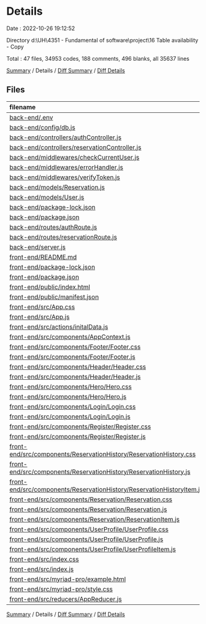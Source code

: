 # Details

Date : 2022-10-26 19:12:52

Directory d:\\UH\\4351 - Fundamental of software\\project\\16 Table availability - Copy

Total : 47 files,  34953 codes, 188 comments, 496 blanks, all 35637 lines

[Summary](results.md) / Details / [Diff Summary](diff.md) / [Diff Details](diff-details.md)

## Files
| filename | language | code | comment | blank | total |
| :--- | :--- | ---: | ---: | ---: | ---: |
| [back-end/.env](/back-end/.env) | Properties | 4 | 0 | 3 | 7 |
| [back-end/config/db.js](/back-end/config/db.js) | JavaScript | 11 | 1 | 4 | 16 |
| [back-end/controllers/authController.js](/back-end/controllers/authController.js) | JavaScript | 83 | 22 | 13 | 118 |
| [back-end/controllers/reservationController.js](/back-end/controllers/reservationController.js) | JavaScript | 40 | 8 | 6 | 54 |
| [back-end/middlewares/checkCurrentUser.js](/back-end/middlewares/checkCurrentUser.js) | JavaScript | 18 | 4 | 4 | 26 |
| [back-end/middlewares/errorHandler.js](/back-end/middlewares/errorHandler.js) | JavaScript | 24 | 5 | 5 | 34 |
| [back-end/middlewares/verifyToken.js](/back-end/middlewares/verifyToken.js) | JavaScript | 14 | 8 | 5 | 27 |
| [back-end/models/Reservation.js](/back-end/models/Reservation.js) | JavaScript | 59 | 23 | 15 | 97 |
| [back-end/models/User.js](/back-end/models/User.js) | JavaScript | 58 | 1 | 9 | 68 |
| [back-end/package-lock.json](/back-end/package-lock.json) | JSON | 2,398 | 0 | 1 | 2,399 |
| [back-end/package.json](/back-end/package.json) | JSON | 24 | 0 | 1 | 25 |
| [back-end/routes/authRoute.js](/back-end/routes/authRoute.js) | JavaScript | 15 | 1 | 8 | 24 |
| [back-end/routes/reservationRoute.js](/back-end/routes/reservationRoute.js) | JavaScript | 10 | 1 | 7 | 18 |
| [back-end/server.js](/back-end/server.js) | JavaScript | 27 | 9 | 10 | 46 |
| [front-end/README.md](/front-end/README.md) | Markdown | 38 | 0 | 33 | 71 |
| [front-end/package-lock.json](/front-end/package-lock.json) | JSON | 29,342 | 0 | 1 | 29,343 |
| [front-end/package.json](/front-end/package.json) | JSON | 50 | 0 | 1 | 51 |
| [front-end/public/index.html](/front-end/public/index.html) | HTML | 19 | 23 | 1 | 43 |
| [front-end/public/manifest.json](/front-end/public/manifest.json) | JSON | 15 | 0 | 1 | 16 |
| [front-end/src/App.css](/front-end/src/App.css) | CSS | 121 | 2 | 18 | 141 |
| [front-end/src/App.js](/front-end/src/App.js) | JavaScript | 64 | 16 | 12 | 92 |
| [front-end/src/actions/initalData.js](/front-end/src/actions/initalData.js) | JavaScript | 85 | 0 | 2 | 87 |
| [front-end/src/components/AppContext.js](/front-end/src/components/AppContext.js) | JavaScript | 3 | 0 | 2 | 5 |
| [front-end/src/components/Footer/Footer.css](/front-end/src/components/Footer/Footer.css) | CSS | 83 | 0 | 16 | 99 |
| [front-end/src/components/Footer/Footer.js](/front-end/src/components/Footer/Footer.js) | JavaScript | 98 | 0 | 7 | 105 |
| [front-end/src/components/Header/Header.css](/front-end/src/components/Header/Header.css) | CSS | 55 | 0 | 10 | 65 |
| [front-end/src/components/Header/Header.js](/front-end/src/components/Header/Header.js) | JavaScript | 69 | 6 | 7 | 82 |
| [front-end/src/components/Hero/Hero.css](/front-end/src/components/Hero/Hero.css) | CSS | 47 | 0 | 8 | 55 |
| [front-end/src/components/Hero/Hero.js](/front-end/src/components/Hero/Hero.js) | JavaScript | 15 | 0 | 4 | 19 |
| [front-end/src/components/Login/Login.css](/front-end/src/components/Login/Login.css) | CSS | 126 | 0 | 19 | 145 |
| [front-end/src/components/Login/Login.js](/front-end/src/components/Login/Login.js) | JavaScript | 90 | 11 | 20 | 121 |
| [front-end/src/components/Register/Register.css](/front-end/src/components/Register/Register.css) | CSS | 106 | 0 | 15 | 121 |
| [front-end/src/components/Register/Register.js](/front-end/src/components/Register/Register.js) | JavaScript | 105 | 13 | 20 | 138 |
| [front-end/src/components/ReservationHistory/ReservationHistory.css](/front-end/src/components/ReservationHistory/ReservationHistory.css) | CSS | 94 | 1 | 21 | 116 |
| [front-end/src/components/ReservationHistory/ReservationHistory.js](/front-end/src/components/ReservationHistory/ReservationHistory.js) | JavaScript | 80 | 7 | 9 | 96 |
| [front-end/src/components/ReservationHistory/ReservationHistoryItem.js](/front-end/src/components/ReservationHistory/ReservationHistoryItem.js) | JavaScript | 25 | 1 | 6 | 32 |
| [front-end/src/components/Reservation/Reservation.css](/front-end/src/components/Reservation/Reservation.css) | CSS | 261 | 3 | 36 | 300 |
| [front-end/src/components/Reservation/Reservation.js](/front-end/src/components/Reservation/Reservation.js) | JavaScript | 9 | 0 | 2 | 11 |
| [front-end/src/components/Reservation/ReservationItem.js](/front-end/src/components/Reservation/ReservationItem.js) | JavaScript | 461 | 12 | 34 | 507 |
| [front-end/src/components/UserProfile/UserProfile.css](/front-end/src/components/UserProfile/UserProfile.css) | CSS | 248 | 1 | 29 | 278 |
| [front-end/src/components/UserProfile/UserProfile.js](/front-end/src/components/UserProfile/UserProfile.js) | JavaScript | 15 | 0 | 2 | 17 |
| [front-end/src/components/UserProfile/UserProfileItem.js](/front-end/src/components/UserProfile/UserProfileItem.js) | JavaScript | 255 | 3 | 21 | 279 |
| [front-end/src/index.css](/front-end/src/index.css) | CSS | 76 | 2 | 18 | 96 |
| [front-end/src/index.js](/front-end/src/index.js) | JavaScript | 6 | 1 | 2 | 9 |
| [front-end/src/myriad-pro/example.html](/front-end/src/myriad-pro/example.html) | HTML | 21 | 0 | 4 | 25 |
| [front-end/src/myriad-pro/style.css](/front-end/src/myriad-pro/style.css) | CSS | 60 | 1 | 19 | 80 |
| [front-end/src/reducers/AppReducer.js](/front-end/src/reducers/AppReducer.js) | JavaScript | 26 | 2 | 5 | 33 |

[Summary](results.md) / Details / [Diff Summary](diff.md) / [Diff Details](diff-details.md)